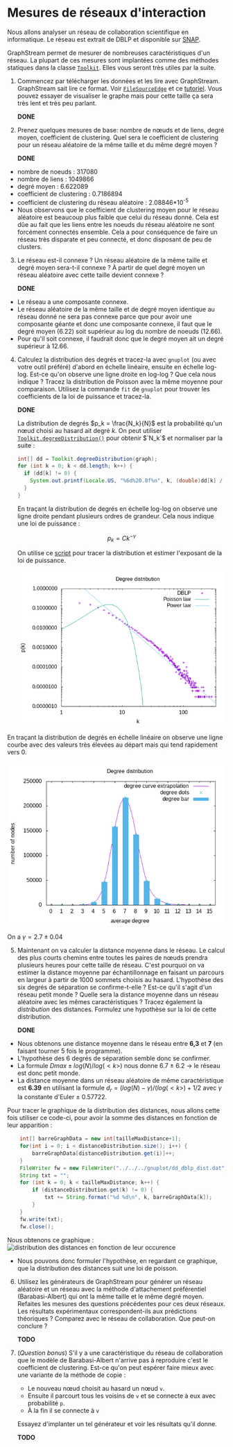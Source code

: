 # Mesures de réseaux d'interaction

Nous allons analyser un réseau de collaboration scientifique en informatique. Le réseau est extrait de DBLP et disponible sur [SNAP](https://snap.stanford.edu/data/com-DBLP.html).

GraphStream permet de mesurer de nombreuses caractéristiques d'un réseau. La plupart de ces mesures sont implantées comme des méthodes statiques dans la classe [`Toolkit`](https://data.graphstream-project.org/api/gs-algo/current/org/graphstream/algorithm/Toolkit.html). Elles vous seront très utiles par la suite.

1. Commencez par télécharger les données et les lire avec GraphStream. GraphStream sait lire ce format. Voir [`FileSourceEdge`](https://data.graphstream-project.org/api/gs-core/current/org/graphstream/stream/file/FileSourceEdge.html) et ce [tutoriel](http://graphstream-project.org/doc/Tutorials/Reading-files-using-FileSource/). Vous pouvez essayer de visualiser le graphe mais pour cette taille ça sera très lent et très peu parlant.

    **DONE**

2. Prenez quelques mesures de base: nombre de nœuds et de liens, degré moyen, coefficient de clustering. Quel sera le coefficient de clustering pour un réseau aléatoire de la même taille et du même degré moyen ?

    **DONE**
- nombre de noeuds : 317080
- nombre de liens : 1049866
- degré moyen : 6.622089
- coefficient de clustering : 0.7186894
- coefficient de clustering du réseau aléatoire : 2.08846*10<sup>-5</sup>
- Nous observons que le coefficient de clustering moyen pour le réseau aléatoire est beaucoup plus faible que celui du réseau donné. Cela est dûe au fait que les liens entre les noeuds du réseau aléatoire ne sont forcément connectés ensemble. Cela a pour conséquence de faire un réseau très disparate et peu connecté, et donc disposant de peu de clusters.


3. Le réseau est-il connexe ? Un réseau aléatoire de la même taille et degré moyen sera-t-il connexe ? À partir de quel degré moyen un réseau aléatoire avec cette taille devient connexe ?

    **DONE**

- Le réseau a une composante connexe.
- Le réseau aléatoire de la même taille et de degré moyen identique au réseau donné ne sera pas connexe parce que pour avoir une composante géante et donc une composante connexe, il faut que le degré moyen (6.22) soit supérieur au log du nombre de noeuds (12.66).
- Pour qu'il soit connexe, il faudrait donc que le degré moyen ait un degré supérieur à 12.66.

4. Calculez la distribution des degrés et tracez-la avec `gnuplot` (ou avec votre outil préféré) d'abord en échelle linéaire, ensuite en échelle log-log. Est-ce qu'on observe une ligne droite en log-log ? Que cela nous indique ? Tracez la distribution de Poisson avec la même moyenne pour comparaison. Utilisez la commande `fit` de `gnuplot` pour trouver les coefficients de la loi de puissance et tracez-la.

    **DONE**

    La distribution de degrés $`p_k = \frac{N_k}{N}`$ est la probabilité qu'un nœud choisi au hasard ait degré $`k`$. On peut utiliser [`Toolkit.degreeDistribution()`](https://data.graphstream-project.org/api/gs-algo/current/org/graphstream/algorithm/Toolkit.html#degreeDistribution(org.graphstream.graph.Graph)) pour obtenir $`N_k`$ et normaliser par la suite :

    ```java
    int[] dd = Toolkit.degreeDistribution(graph);
    for (int k = 0; k < dd.length; k++) {
      if (dd[k] != 0) {
        System.out.printf(Locale.US, "%6d%20.8f%n", k, (double)dd[k] / graph.getNodeCount());
      }
    }
    ```

    En traçant la distribution de degrés en échelle log-log on observe une ligne droite pendant plusieurs ordres de grandeur. Cela nous indique une loi de puissance :

    ```math
    p_k = C k^{-\gamma}
    ```

    On utilise ce [script](/gnuplot/plot_dd.gnu) pour tracer la distribution et estimer l'exposant de la loi de puissance.

    ![distribution des degrés log-log](/gnuplot/dd_dblp.png)

En traçant la distribution de degrés en échelle linéaire on observe une ligne courbe avec des valeurs très élevées au départ mais qui tend rapidement vers 0.

   ![distribution des degrés linéaire](/gnuplot/dd_dblp_distrib_distance.png)

   On a $`\gamma = 2.7 \pm 0.04`$

5. Maintenant on va calculer la distance moyenne dans le réseau. Le calcul des plus courts chemins entre toutes les paires de nœuds prendra plusieurs heures pour cette taille de réseau. C'est pourquoi on va estimer la distance moyenne par échantillonnage en faisant un parcours en largeur à partir de 1000 sommets choisis au hasard. L'hypothèse des six degrés de séparation se confirme-t-elle ? Est-ce qu'il s'agit d'un réseau petit monde ? Quelle sera la distance moyenne dans un réseau aléatoire avec les mêmes caractéristiques ? Tracez également la *distribution* des distances. Formulez une hypothèse sur la loi de cette distribution.

    **DONE**

- Nous obtenons une distance moyenne dans le réseau entre **6,3** et **7** (en faisant tourner 5 fois le programme).
- L'hypothèse des 6 degrés de séparation semble donc se confirmer.
- La formule $`Dmax \pm log(N)/log(<k>)`$ nous donne 6.7 $`\pm`$ 6.2 -> le réseau est donc petit monde.
- La distance moyenne dans un réseau aléatoire de même caractéristique est **6.39** en utilisant la formule $`d_r = (log(N) - \gamma)/(log(<k>) + 1/2`$ avec $`\gamma`$ la constante d'Euler $`\pm`$ 0.57722.

Pour tracer le graphique de la distribution des distances, nous allons cette fois utiliser ce code-ci, pour avoir la somme des distances en fonction de leur apparition : 
```java
    int[] barreGraphData = new int[tailleMaxDistance+1];
    for(int i = 0; i < distanceDistribution.size(); i++) {
        barreGraphData[distanceDistribution.get(i)]++;
    }
    FileWriter fw = new FileWriter("../../../gnuplot/dd_dblp_dist.dat");
    String txt = "";
    for (int k = 0; k < tailleMaxDistance; k++) {
        if (distanceDistribution.get(k) != 0) {
            txt += String.format("%d %d\n", k, barreGraphData[k]);
        }
    }
    fw.write(txt);
    fw.close();
```
Nous obtenons ce graphique :
![distribution des distances en fonction de leur occurence](/gnuplot/dd_dblp_distance.png)
- Nous pouvons donc formuler l'hypothèse, en regardant ce graphique, que la distribution des distances suit une loi de poisson.

6. Utilisez les générateurs de GraphStream pour générer un réseau aléatoire et un réseau avec la méthode d'attachement préférentiel (Barabasi-Albert) qui ont la même taille et le même degré moyen. Refaites les mesures des questions précédentes pour ces deux réseaux. Les résultats expérimentaux correspondent-ils aux prédictions théoriques ? Comparez avec le réseau de collaboration. Que peut-on conclure ?

    **TODO**

7. (*Question bonus*) S'il y a une caractéristique du réseau de collaboration que le modèle de Barabasi-Albert n'arrive pas à reproduire c'est le coefficient de clustering. Est-ce qu'on peut espérer faire mieux avec une variante de la méthode de copie :

    * Le nouveau nœud choisit au hasard un nœud `v`.
    * Ensuite il parcourt tous les voisins de `v` et se connecte à eux avec probabilité `p`.
    * À la fin il se connecte à `v`

    Essayez d'implanter un tel générateur et voir les résultats qu'il donne.

    **TODO**
